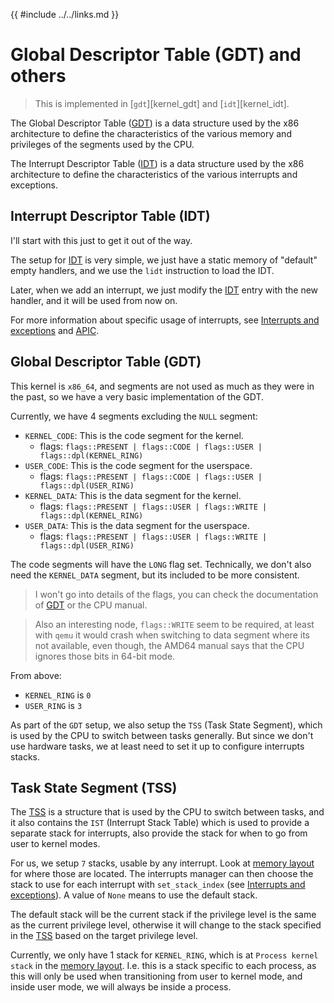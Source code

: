 {{ #include ../../links.md }}

# Global Descriptor Table (GDT) and others

> This is implemented in [`gdt`][kernel_gdt] and [`idt`][kernel_idt].

The Global Descriptor Table ([GDT]) is a data structure used by the x86 architecture to define the characteristics of the various memory
and privileges of the segments used by the CPU.

The Interrupt Descriptor Table ([IDT]) is a data structure used by the x86 architecture to define the characteristics of the various interrupts and exceptions.

## Interrupt Descriptor Table (IDT)

I'll start with this just to get it out of the way.

The setup for [IDT] is very simple, we just have a static memory of "default" empty handlers,
and we use the `lidt` instruction to load the IDT.

Later, when we add an interrupt, we just modify the [IDT] entry with the new handler, and it will be used from now on.

For more information about specific usage of interrupts, see [Interrupts and exceptions](./interrupts.md) and [APIC](./apic.md).


## Global Descriptor Table (GDT)

This kernel is `x86_64`, and segments are not used as much as they were in the past, so we have a very basic implementation of the GDT.

Currently, we have 4 segments excluding the `NULL` segment:
- `KERNEL_CODE`: This is the code segment for the kernel.
    - flags: `flags::PRESENT | flags::CODE | flags::USER | flags::dpl(KERNEL_RING)`
- `USER_CODE`: This is the code segment for the userspace.
    - flags: `flags::PRESENT | flags::CODE | flags::USER | flags::dpl(USER_RING)`
- `KERNEL_DATA`: This is the data segment for the kernel.
    - flags: `flags::PRESENT | flags::USER | flags::WRITE | flags::dpl(KERNEL_RING)`
- `USER_DATA`: This is the data segment for the userspace.
    - flags: `flags::PRESENT | flags::USER | flags::WRITE | flags::dpl(USER_RING)`

The code segments will have the `LONG` flag set. Technically, we don't also need the `KERNEL_DATA` segment, but its included to be
more consistent.

> I won't go into details of the flags, you can check the documentation of [GDT] or the CPU manual.

> Also an interesting node, `flags::WRITE` seem to be required, at least with `qemu` it would crash when switching to data segment where
its not available, even though, the AMD64 manual says that the CPU ignores those bits in 64-bit mode.

From above:
- `KERNEL_RING` is `0`
- `USER_RING` is `3`

As part of the `GDT` setup, we also setup the `TSS` (Task State Segment), which is used by the CPU to switch between tasks generally.
But since we don't use hardware tasks, we at least need to set it up to configure interrupts stacks.

## Task State Segment (TSS)

The [TSS] is a structure that is used by the CPU to switch between tasks, and it also contains the `IST` (Interrupt Stack Table) which is used to provide a separate stack for interrupts, also provide the stack for when to go from user to kernel modes.

For us, we setup `7` stacks, usable by any interrupt. Look at [memory layout](../memory/memory_layout.md) for where those are located.
The interrupts manager can then choose the
stack to use for each interrupt with `set_stack_index` (see [Interrupts and exceptions](./interrupts.md#interrupts-and-exceptions)).
A value of `None` means to use the default stack.

The default stack will be the current stack if the privilege level is the same as the current privilege level, 
otherwise it will change to the stack specified in the [TSS] based on the target privilege level.

Currently, we only have 1 stack for `KERNEL_RING`, which is at `Process kernel stack` in the [memory layout](../memory/memory_layout.md).
I.e. this is a stack specific to each process, as this will only be used when transitioning from user to kernel mode, and inside user mode, we will always be inside a process.


[IDT]: https://wiki.osdev.org/Interrupt_Descriptor_Table
[GDT]: https://wiki.osdev.org/Global_Descriptor_Table
[TSS]: https://wiki.osdev.org/Task_State_Segment
